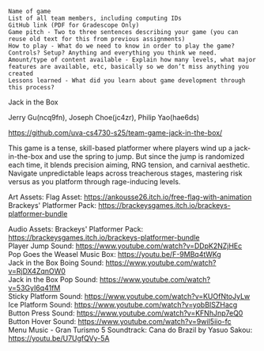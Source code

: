     Name of game
    List of all team members, including computing IDs
    GitHub link (PDF for Gradescope Only)
    Game pitch - Two to three sentences describing your game (you can reuse old text for this from previous assignments)
    How to play - What do we need to know in order to play the game? Controls? Setup? Anything and everything you think we need.
    Amount/type of content available - Explain how many levels, what major features are available, etc, basically so we don’t miss anything you created
    Lessons learned - What did you learn about game development through this process?


Jack in the Box

Jerry Gu(ncq9fn), Joseph Choe(jc4zr), Philip Yao(hae6ds)

https://github.com/uva-cs4730-s25/team-game-jack-in-the-box/

This game is a tense, skill-based platformer where players wind up a jack-in-the-box and use the spring to jump. But since the jump is randomized each time, it blends precision aiming, RNG tension, and carnival aesthetic. Navigate unpredictable leaps across treacherous stages, mastering risk versus as you platform through rage-inducing levels.  

Art Assets:
Flag Asset: https://ankousse26.itch.io/free-flag-with-animation  
Brackeys' Platformer Pack: https://brackeysgames.itch.io/brackeys-platformer-bundle  

Audio Assets:
Brackeys' Platformer Pack: https://brackeysgames.itch.io/brackeys-platformer-bundle  
Player Jump Sound: https://www.youtube.com/watch?v=DDpK2NZjHEc  
Pop Goes the Weasel Music Box: https://youtu.be/F-9MBq4tWKg  
Jack in the Box Boing Sound: https://www.youtube.com/watch?v=RjDX4ZqnOW0  
Jack in the Box Pop Sound: https://www.youtube.com/watch?v=53GyI6q41fM  
Sticky Platform Sound: https://www.youtube.com/watch?v=KUOfNtoJyLw  
Ice Platform Sound: https://www.youtube.com/watch?v=yobBISZHacg  
Button Press Sound: https://www.youtube.com/watch?v=KFNhJnp7eQ0  
Button Hover Sound: https://www.youtube.com/watch?v=9wiI5iio-fc  
Menu Music -  Gran Turismo 5 Soundtrack: Cana do Brazil by Yasuo Sakou: https://youtu.be/U7UgfQVy-5A

